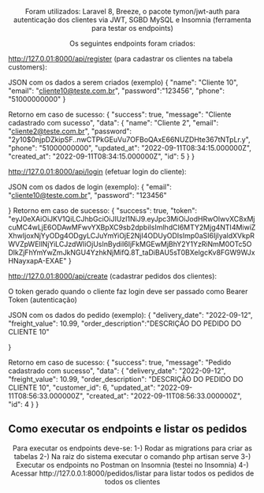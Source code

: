 <p align="center">Foram  utilizados: Laravel 8, Breeze, o pacote tymon/jwt-auth para 
autenticação dos clientes via JWT, SGBD MySQL e Insomnia (ferramenta para testar os endpoints)</p>

<p align="center">
Os seguintes endpoints foram criados:

http://127.0.01:8000/api/register (para cadastrar os clientes na tabela customers):

JSON com os dados a serem criados (exemplo) 
{
	"name": "Cliente 10",
	"email": "cliente10@teste.com.br",
	"password":"123456",
	"phone": "51000000000"
}

Retorno em caso de sucesso:
{
	"success": true,
	"message": "Cliente cadastrado com sucesso",
	"data": {
		"name": "Cliente 2",
		"email": "cliente2@teste.com.br",
		"password": "$2y$10$0njpDZkipSF..nwCTPkGEuVu7OFBoQAxE66NUZDHte367tNTpLr.y",
		"phone": "51000000000",
		"updated_at": "2022-09-11T08:34:15.000000Z",
		"created_at": "2022-09-11T08:34:15.000000Z",
		"id": 5
	}
}


http://127.0.01:8000/api/login (efetuar login do cliente):

JSON com os dados de login (exemplo):
{
	"email": "cliente10@teste.com.br",
	"password": "123456"
	
}
Retorno em caso de sucesso:
{
	"success": true,
	"token": "eyJ0eXAiOiJKV1QiLCJhbGciOiJIUzI1NiJ9.eyJpc3MiOiJodHRwOlwvXC8xMjcuMC4wLjE6ODAwMFwvYXBpXC9sb2dpbiIsImlhdCI6MTY2Mjg4NTI4MiwiZXhwIjoxNjYyODg4ODgyLCJuYmYiOjE2NjI4ODUyODIsImp0aSI6IjIyaldXVkpRWVZpWEllNjYiLCJzdWIiOjUsInBydiI6IjFkMGEwMjBhY2Y1YzRiNmM0OTc5ODlkZjFhYmYwZmJkNGU4YzhkNjMifQ.8T_taDiBAU5sT0BXelgcKv8FGW9WJxHNayxapA-EXAE"
}


http://127.0.01:8000/api/create (cadastrar pedidos dos clientes):

O token gerado quando o cliente faz login deve ser passado como Bearer Token (autenticação)

JSON com os dados do pedido (exemplo):
{
	"delivery_date": "2022-09-12",
	"freight_value": 10.99,
	"order_description":"DESCRIÇÃO DO PEDIDO DO CLIENTE 10"
		
}

Retorno em caso de sucesso:
{
	"success": true,
	"message": "Pedido cadastrado com sucesso",
	"data": {
		"delivery_date": "2022-09-12",
		"freight_value": 10.99,
		"order_description": "DESCRIÇÃO DO PEDIDO DO CLIENTE 10",
		"customer_id": 6,
		"updated_at": "2022-09-11T08:56:33.000000Z",
		"created_at": "2022-09-11T08:56:33.000000Z",
		"id": 4
	}
}

</p>

## Como executar os endpoints e listar os pedidos

<p align="center">Para executar os endpoints deve-se:
1-) Rodar as migrations para criar as tabelas
2-) Na raiz do sistema executar o comando php artisan serve 
3-) Executar os endpoints no Postman on Insomnia (testei no Insomnia)
4-) Acessar http://127.0.0.1:8000/pedidos/listar para listar todos os pedidos de todos os clientes

</p>

